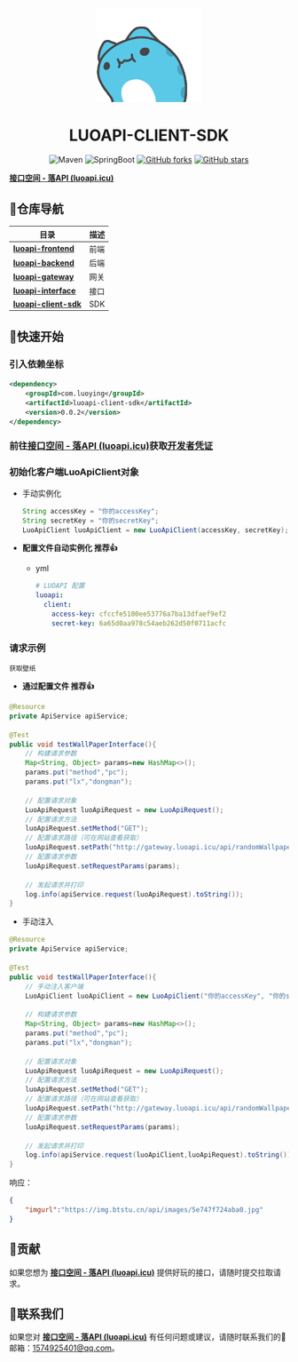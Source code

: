 <p align="center">
    <img src=./assets/logo.gif width=188/>
</p>

<h1 align="center">LUOAPI-CLIENT-SDK</h1>

<div align="center">
    <img alt="Maven" src="https://raster.shields.io/badge/Maven-3.8.1-red.svg"/>
   <img alt="SpringBoot" src="https://raster.shields.io/badge/SpringBoot-2.7+-green.svg"/>
  <a href="https://github.com/1ranxu/luoapi-client-sdk" target="_blank"><img src='https://img.shields.io/github/forks/1ranxu/luoapi-client-sdk' alt='GitHub forks' class="no-zoom"></a>
  <a href="https://github.com/1ranxu/luoapi-client-sdk" target="_blank"><img src='https://img.shields.io/github/stars/1ranxu/luoapi-client-sdk' alt='GitHub stars' class="no-zoom"></a>
</div>

**[接口空间 - 落API (luoapi.icu)](http://luoapi.icu/)**



## 🧭仓库导航


| 目录                                                         | 描述 |
| ------------------------------------------------------------ | ---- |
| [**luoapi-frontend**](https://github.com/1ranxu/luoapi-frontend) | 前端 |
| [**luoapi-backend**](https://github.com/1ranxu/luoapi-backend) | 后端 |
| **[luoapi-gateway](https://github.com/1ranxu/luoapi-gateway)** | 网关 |
| [**luoapi-interface**](https://github.com/1ranxu/luoapi-interface) | 接口 |
| **[luoapi-client-sdk](https://github.com/1ranxu/luoapi-client-sdk)** | SDK  |



## 🚀快速开始 

###  引入依赖坐标

```xml
<dependency>
    <groupId>com.luoying</groupId>
    <artifactId>luoapi-client-sdk</artifactId>
    <version>0.0.2</version>
</dependency>
```



### 前往[接口空间 - 落API (luoapi.icu)](http://luoapi.icu/)获取[开发者凭证](http://luoapi.icu/account/center)



### 初始化客户端LuoApiClient对象

- 手动实例化

  ```java
  String accessKey = "你的accessKey";
  String secretKey = "你的secretKey";
  LuoApiClient luoApiClient = new LuoApiClient(accessKey, secretKey);
  ```

- **配置文件自动实例化 推荐👍**

  - yml

    ```yml
    # LUOAPI 配置
    luoapi:
      client:
        access-key: cfccfe5100ee53776a7ba13dfaef9ef2
        secret-key: 6a65d0aa978c54aeb262d50f0711acfc
    ```



### 请求示例

`获取壁纸`

- **通过配置文件 推荐👍**

```java
@Resource
private ApiService apiService;

@Test
public void testWallPaperInterface(){
    // 构建请求参数
    Map<String, Object> params=new HashMap<>();
    params.put("method","pc");
    params.put("lx","dongman");
    
    // 配置请求对象
    LuoApiRequest luoApiRequest = new LuoApiRequest();
    // 配置请求方法
    luoApiRequest.setMethod("GET");
    // 配置请求路径（可在网站查看获取）
    luoApiRequest.setPath("http://gateway.luoapi.icu/api/randomWallpaper");
    // 配置请求参数
    luoApiRequest.setRequestParams(params);
    
    // 发起请求并打印
    log.info(apiService.request(luoApiRequest).toString());
}
```

- 手动注入
```java
@Resource
private ApiService apiService;

@Test
public void testWallPaperInterface(){
    // 手动注入客户端
    LuoApiClient luoApiClient = new LuoApiClient("你的accessKey", "你的secretKey");
    
    // 构建请求参数
    Map<String, Object> params=new HashMap<>();
    params.put("method","pc");
    params.put("lx","dongman");
    
    // 配置请求对象
    LuoApiRequest luoApiRequest = new LuoApiRequest();
    // 配置请求方法
    luoApiRequest.setMethod("GET");
    // 配置请求路径（可在网站查看获取）
    luoApiRequest.setPath("http://gateway.luoapi.icu/api/randomWallpaper");
    // 配置请求参数
    luoApiRequest.setRequestParams(params);
    
    // 发起请求并打印
    log.info(apiService.request(luoApiClient,luoApiRequest).toString());
}
```

响应：

```json
{
    "imgurl":"https://img.btstu.cn/api/images/5e747f724aba0.jpg"
}
```



## 🤝贡献 

如果您想为 **[接口空间 - 落API (luoapi.icu)](http://luoapi.icu/)**  提供好玩的接口，请随时提交拉取请求。



## 📩联系我们 

如果您对 **[接口空间 - 落API (luoapi.icu)](http://luoapi.icu/)** 有任何问题或建议，请随时联系我们的📩邮箱：1574925401@qq.com。

